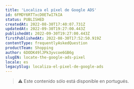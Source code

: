 ```yaml
---
title: 'Localiza el píxel de Google ADS'
id: 6FMDY6RTTxcD0ETwI7kIA
status: PUBLISHED
createdAt: 2022-08-30T17:40:07.731Z
updatedAt: 2022-09-30T19:27:00.443Z
publishedAt: 2022-09-30T19:27:00.443Z
firstPublishedAt: 2022-08-30T17:52:50.919Z
contentType: frequentlyAskedQuestion
productTeam: Shopping
author: 6DODK49lJPk3yvcoe6GB6g
slugEN: locate-the-google-ads-pixel
locale: es
legacySlug: localiza-el-pixel-de-google-ads
---
```


> ⚠️ Este contenido sólo está disponible en portugués.
